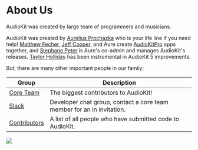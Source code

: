 #  About Us

AudioKit was created by large team of programmers and musicians.

AudioKit was created by
[Aurelius Prochazka](https://github.com/aure) who is your life line if you need help!
[Matthew Fecher](https://github.com/analogcode),
[Jeff Cooper](https://github.com/eljeff), and Aure create [AudioKitPro](https://audiokitpro.com/) apps together, and
[Stephane Peter](https://github.com/megastep) is Aure's co-admin and manages AudioKit's releases.
[Taylor Holliday](https://github.com/wtholliday) has been instrumental in AudioKit 5 improvements.

But, there are many other important people in our family:

| Group                                                                    | Description                                                            |
| ------------------------------------------------------------------------ | ---------------------------------------------------------------------- |
| [Core Team](https://github.com/orgs/AudioKit/people)                     | The biggest contributors to AudioKit!                                  |
| [Slack](https://audiokit.slack.com)                                      | Developer chat group, contact a core team member for an in invitation. |
| [Contributors](https://github.com/AudioKit/AudioKit/graphs/contributors) | A list of all people who have submitted code to AudioKit.              |

<a href="https://github.com/AudioKit/AudioKit/graphs/contributors"><img src="https://opencollective.com/AudioKit/contributors.svg?width=890&button=false" /></a>
